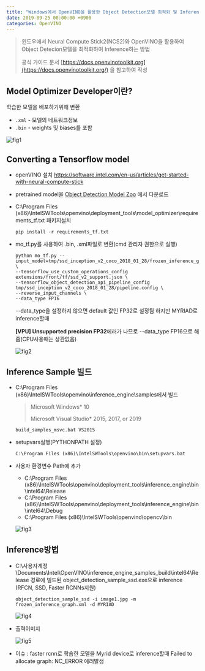 ```yaml
---
title: "Windows에서 OpenVINO을 활용한 Object Detection모델 최적화 및 Inference방법"
date: 2019-09-25 00:00:00 +0900
categories: OpenVINO
---
```


> 윈도우에서 Neural Compute Stick2(NCS2)와 OpenVINO을 활용하여 Object Detecion모델을 최적화하여 Inference하는 방법
>
> 공식 가이드 문서 [https://docs.openvinotoolkit.org](https://docs.openvinotoolkit.org/) 을 참고하여 작성

## Model Optimizer Developer이란?

학습한 모델을 배포하기위해 변환

- `.xml` - 모델의 네트워크정보
- `.bin` - weights 및 biases를 포함

![fig1](https://bjo9280.github.io/assets/images/2019-09-25/fig1.png)

## Converting a Tensorflow model

* openVINO 설치  <https://software.intel.com/en-us/articles/get-started-with-neural-compute-stick> 

* pretrained model을 [Object Detection Model Zoo](https://github.com/tensorflow/models/blob/master/research/object_detection/g3doc/detection_model_zoo.md) 에서 다운로드

* C:\Program Files (x86)\IntelSWTools\openvino\deployment_tools\model_optimizer\requirements_tf.txt 패키지설치 

  ```
  pip install -r requirements_tf.txt
  ```

* mo_tf.py를 사용하여 .bin, .xml파일로 변환(cmd 관리자 권한으로 실행)

  ```
  python mo_tf.py --input_model=tmp/ssd_inception_v2_coco_2018_01_28/frozen_inference_graph.pb \
  --tensorflow_use_custom_operations_config extensions/front/tf/ssd_v2_support.json \
  --tensorflow_object_detection_api_pipeline_config tmp/ssd_inception_v2_coco_2018_01_28/pipeline.config \
  --reverse_input_channels \
  --data_type FP16 
  ```

  --data_type을 설정하지 않으면 default 값인 FP32로 설정됨 하지만 MYRIAD로 inference할때

   **[VPU] Unsupported precision FP32**에러가 나므로 --data_type FP16으로 해줌(CPU사용때는 상관없음)

  ![fig2](https://bjo9280.github.io/assets/images/2019-09-25/fig2.png)

  

## Inference Sample 빌드

* C:\Program Files (x86)\IntelSWTools\openvino\inference_engine\samples에서 빌드

  > Microsoft Windows* 10
  >
  > Microsoft Visual Studio* 2015, 2017, or 2019
  >

  ```
  build_samples_msvc.bat VS2015
  ```

* setupvars실행(PYTHONPATH 설정)

  ```
  C:\Program Files (x86)\IntelSWTools\openvino\bin\setupvars.bat
  ```

* 사용자 환경변수 Path에 추가

  * C:\Program Files (x86)\IntelSWTools\openvino\deployment_tools\inference_engine\bin\intel64\Release
  * C:\Program Files (x86)\IntelSWTools\openvino\deployment_tools\inference_engine\bin\intel64\Debug
  * C:\Program Files (x86)\IntelSWTools\openvino\opencv\bin

  ![fig3](https://bjo9280.github.io/assets/images/2019-09-25/fig3.png)

## Inference방법 

* C:\사용자계정\Documents\Intel\OpenVINO\inference_engine_samples_build\intel64\Release 경로에 빌드된 object_detection_sample_ssd.exe으로 inference (RFCN, SSD, Faster RCNNs지원)

  ```
  object_detection_sample_ssd -i image1.jpg -m frozen_inference_graph.xml -d MYRIAD
  ```

  ![fig4](https://bjo9280.github.io/assets/images/2019-09-25/fig4.png)

* 출력이미지

  ![fig5](https://bjo9280.github.io/assets/images/2019-09-25/fig5.png)

* 이슈 : faster rcnn로 학습한 모델을 Myrid device로 inference할때  Failed to allocate graph: NC_ERROR 에러발생



